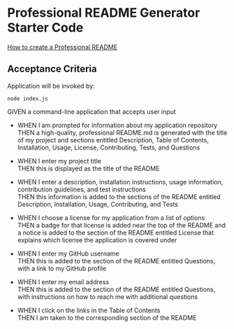 # Professional README Generator Starter Code

[How to create a Professional README](https://coding-boot-camp.github.io/full-stack/github/professional-readme-guide)

## Acceptance Criteria

Application will be invoked by: 

```
node index.js

```

GIVEN a command-line application that accepts user input<br>

* WHEN I am prompted for information about my application repository<br>
THEN a high-quality, professional README.md is generated with the title of my project and sections entitled Description, Table of Contents, Installation, Usage, License, Contributing, Tests, and Questions

* WHEN I enter my project title<br>
THEN this is displayed as the title of the README

* WHEN I enter a description, installation instructions, usage information, contribution guidelines, and test instructions<br>
THEN this information is added to the sections of the README entitled Description, Installation, Usage, Contributing, and Tests

* WHEN I choose a license for my application from a list of options<br>
THEN a badge for that license is added near the top of the README and a notice is added to the section of the README entitled License that explains which license the application is covered under

* WHEN I enter my GitHub username<br>
THEN this is added to the section of the README entitled Questions, with a link to my GitHub profile

* WHEN I enter my email address<br>
THEN this is added to the section of the README entitled Questions, with instructions on how to reach me with additional questions

* WHEN I click on the links in the Table of Contents<br>
THEN I am taken to the corresponding section of the README
